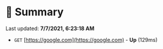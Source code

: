 # 📖 Summary
Last updated: **7/7/2021, 6:23:18 AM**

- `GET` [https://google.com](https://google.com) - **Up** (129ms)
